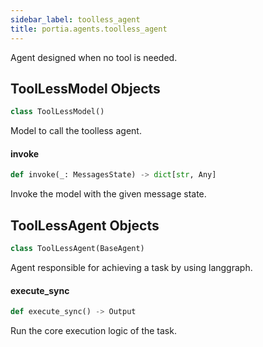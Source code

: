```yaml
---
sidebar_label: toolless_agent
title: portia.agents.toolless_agent
---
```


Agent designed when no tool is needed.

## ToolLessModel Objects

```python
class ToolLessModel()
```

Model to call the toolless agent.

#### invoke

```python
def invoke(_: MessagesState) -> dict[str, Any]
```

Invoke the model with the given message state.

## ToolLessAgent Objects

```python
class ToolLessAgent(BaseAgent)
```

Agent responsible for achieving a task by using langgraph.

#### execute\_sync

```python
def execute_sync() -> Output
```

Run the core execution logic of the task.

